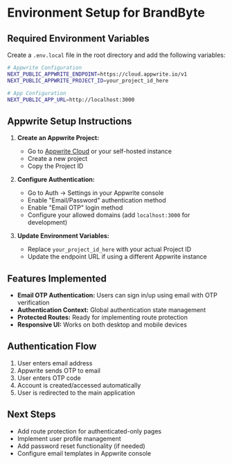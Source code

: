# Environment Setup for BrandByte

## Required Environment Variables

Create a `.env.local` file in the root directory and add the following variables:

```bash
# Appwrite Configuration
NEXT_PUBLIC_APPWRITE_ENDPOINT=https://cloud.appwrite.io/v1
NEXT_PUBLIC_APPWRITE_PROJECT_ID=your_project_id_here

# App Configuration  
NEXT_PUBLIC_APP_URL=http://localhost:3000
```

## Appwrite Setup Instructions

1. **Create an Appwrite Project:**
   - Go to [Appwrite Cloud](https://cloud.appwrite.io) or your self-hosted instance
   - Create a new project
   - Copy the Project ID

2. **Configure Authentication:**
   - Go to Auth → Settings in your Appwrite console
   - Enable "Email/Password" authentication method
   - Enable "Email OTP" login method
   - Configure your allowed domains (add `localhost:3000` for development)

3. **Update Environment Variables:**
   - Replace `your_project_id_here` with your actual Project ID
   - Update the endpoint URL if using a different Appwrite instance

## Features Implemented

- **Email OTP Authentication:** Users can sign in/up using email with OTP verification
- **Authentication Context:** Global authentication state management
- **Protected Routes:** Ready for implementing route protection
- **Responsive UI:** Works on both desktop and mobile devices

## Authentication Flow

1. User enters email address
2. Appwrite sends OTP to email
3. User enters OTP code
4. Account is created/accessed automatically
5. User is redirected to the main application

## Next Steps

- Add route protection for authenticated-only pages
- Implement user profile management
- Add password reset functionality (if needed)
- Configure email templates in Appwrite console 